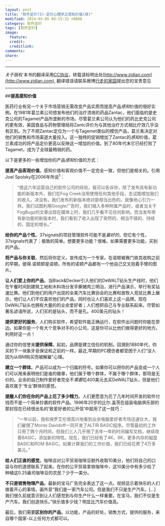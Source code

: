 ```yaml
---
layout: post
title: "软件定价(5)-定价心理学之感知价值(续)"
modified: 2014-03-05 09:15:32 +0800
category: 软件定价
tags: [软件定价]
image:
  feature: 
  credit: 
  creditlink: 
comments: 
share: 
---
```


-----

*关于版权*
本书的翻译采用[CC协议](creativecommons.org/licenses/by-nc-sa/2.5/cn/‎)，转载请标明出处[http://www.zjdian.com](http://www.zjdian.com), 翻译错误请联系微博[行走的家园](http://weibo.com/walkinghome)提出您的宝贵意见

-----

##**提高感知价值**

医药行业有另一个关于市场营销无需改变产品实质而提高产品*感知*价值的很好实例。在1981年葛兰素公司想发布他们的治疗溃疡的药品Zantac，他们面临的是史克公司的Tagamet产品所垄断的市场。尽管葛兰素公司认为他们的药比史克公司的更有效，美国食品与药物管理局将Zantc评价为与其他治疗方式相比疗效几乎没有区别。为了不把Zantac定位为一个与Tagemet类似的模仿产品，葛兰素决定对他们的销售和市场渠道大量投入。这一独特的促销增加了Zantac的*感知*价值，葛兰素成功的将产品定价更高以反映这一增加的价值。到了80年代末它已经打败了Tagamet，成为了全球最畅销的药。

以下是更多的一些增加你的产品*感知*价值的方式：

**提高产品客观价值**。感知价值和客观价值不一定完全一致，但他们是相关的。引用Joel Spolsky在2006年所说<sup>1</sup>：

>“借这六年运营自己的软件公司的经验，我可以告诉你，除了发布具有新功能的新版本外，我们在Fog Creek没用使用任何其他手段，去试图增加我们的收入。决没有。我们发布的新版本绝对是相当出色的。就像地心引力一样。我们试图利用Google广告时，我们植入多种附属产品时，或者当关于FogBugz的文章出现在媒体上时，我们几乎看不见任何影响。而当发布带有新功能的新版本时，我们看到了收入出现了突然的、相当不错的、持续的、固定的增长。”

**给你的产品个性**。37signals的项目管理软件可能不是*最好的*，但它有个性，37signals代表了：极致的简单。想要更多功能？很难。如果需要更多功能，买别的产品。

**将产品与你关联**，然后将你定义，宣传成为一个专家。在诺顿被赛门铁克收购之前的早期，彼得.诺顿即是诺顿。所有的诺顿产品都有一个他自己交叉抱着手臂的图片。

**让人们爱上你的产品**。当Black&Decker引入他们的DeWALT钻头生产线时，他们在午餐时间到建筑工地和木料场分发手撕猪肉三明治，进行产品演示，举行有奖钻速比赛。他们到他们的用户出现的全美汽车比赛协会的比赛和放牧人竞技比赛上展示。他们让人们不仅喜欢他们的产品，同时也让人们喜欢上这一品牌。现在DeWALT钻头也拥有大量的的业余爱好者；人们想把自己与专业联系起来。尽管如著名谚语所说，人们买的是钻头，而不是孔。400美元的钻头！

**提供更好的服务**。人们购买软件，希望软件能正确运行，在软件出问题时你能在旁边。如果你是一个有大个竞争对手的小公司，这是你可以比他们做得更好的地方。利用好这一点！

通过你的信誉来**提供保障**。起初，品牌是建立信任的机制。回溯到1880年代，你买的下一块象牙皂保证和之前的一样。最近,早期的PC模仿者都受困于人们“没人因为从IBM购买而被解雇”心理。

**建立一个群体**。产品可以成为一个归属的符号。如果你可以把你的产品变成一个人们可以用来表明他们是谁的徽章，他们属于哪个群体，不属于哪个群体，那将是无价的。业余的自己制作爱好者完全不*需要*花400美元去买DeWALT钻头，但是他们喜欢属于‘专业’群体的感觉。

**提醒人们你在你的产品上花了多少精力**。人们更愿意为花了几年时间开发的软件付钱而不是一个简单抄袭的软件产品。1996年20岁的比尔.盖茨在组装电脑俱乐部的那封现在已经很出名的‘致爱好者的公开信’中就用了这一技巧：

>“一年以前，我和保罗艾伦很高兴地看到业余电脑爱好者市场迅速壮大，我们雇佣了Monte Davidoff一同开发了ALTIR BASIC程序。尽管最初的工作只用了两个月时间，但我们三人几乎用了去年一年的时间编写文档，继续改善BASIC，添加新的特性。现在，我们已经有了4K，8K，更多内存的磁盘BASIC和ROM BASIC。如果计算我们的工作价值，我们已经花费了4万多美元。”

**给人们正直的感觉**。咖啡店对公平贸易咖啡豆额外收取10美分，他们将自己的口袋与你的道德联系了起来。在你的公平贸易拿铁咖啡中，这10美分中有多少给了种植这0.25盎司咖啡豆的农民？少于一美分。

**不只是销售物理产品**。最新的宝马广告完全表达了这一点。视频显示着快乐的人们做着开心的事情，画外音“我们是一家汽车公司。但是我们不只是生产汽车。[...]我们很久前就意识到让人们感觉到与你生产什么一样重要。在宝马，我们不仅是生产汽车。我们创造快乐。”快乐值多少钱？明显比汽车价值高。

最后，我们需要**区别你的产品**。以功能，产品的好处，销售方式，提供的服务，来自哪个国家-以上任何方式都可以。

